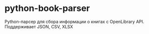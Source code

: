 # python-book-parser
Python-парсер для сбора информации о книгах с OpenLibrary API. Поддерживает JSON, CSV, XLSX

